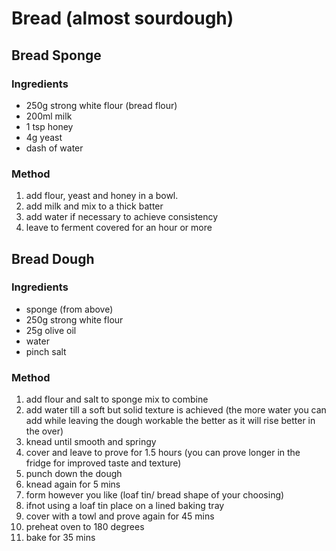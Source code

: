 # Bread (almost sourdough)

## Bread Sponge

### Ingredients
- 250g strong white flour (bread flour)
- 200ml milk
- 1 tsp honey
- 4g yeast
- dash of water

### Method
1. add flour, yeast and honey in a bowl.
2. add milk and mix to a thick batter
3. add water if necessary to achieve consistency
4. leave to ferment covered for an hour or more

## Bread Dough

### Ingredients
- sponge (from above)
- 250g strong white flour
- 25g olive oil
- water
- pinch salt

### Method
1. add flour and salt to sponge mix to combine
2. add water till a soft but solid texture is achieved (the more water you can
   add while leaving the dough workable the better as it will rise better in
   the over)
3. knead until smooth and springy
4. cover and leave to prove for 1.5 hours (you can prove longer in the fridge
   for improved taste and texture)
5. punch down the dough
6. knead again for 5 mins
7. form however you like (loaf tin/ bread shape of your choosing)
8. ifnot using a loaf tin place on a lined baking tray
9. cover with a towl and prove again for 45 mins
10. preheat oven to 180 degrees
11. bake for 35 mins
